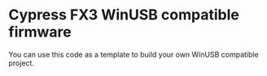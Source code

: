 # Cypress FX3 WinUSB compatible firmware
You can use this code as a template to build your own WinUSB compatible project.
